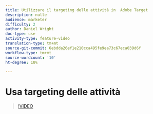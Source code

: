 ```yaml
---
title: Utilizzare il targeting delle attività in  Adobe Target
description: nulle
audience: marketer
difficulty: 2
author: Daniel Wright
doc-type: use
activity-type: feature-video
translation-type: tm+mt
source-git-commit: 6ebdda26ef1e210cca495fe9ea73c67eca039d6f
workflow-type: tm+mt
source-wordcount: '10'
ht-degree: 10%

---
```


# Usa targeting delle attività

>[!VIDEO](https://video.tv.adobe.com/v/17385/?quality=12)